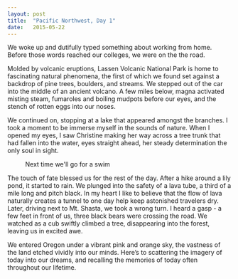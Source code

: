 ```yaml
---
layout: post
title:  "Pacific Northwest, Day 1" 
date:   2015-05-22
---
```

We woke up and dutifully typed something about working from home. Before those words reached our colleges, we were on the the road.

Molded by volcanic eruptions, Lassen Volcanic National Park is home to fascinating natural phenomena, the first of which we found set against a backdrop of pine trees, boulders, and streams. We stepped out of the car into the middle of an ancient volcano. A few miles below, magna activated misting steam, fumaroles and boiling mudpots before our eyes, and the stench of rotten eggs into our noses.

We continued on, stopping at a lake that appeared amongst the branches. I took a moment to be immerse myself in the sounds of nature. When I opened my eyes, I saw Christine making her way across a tree trunk that had fallen into the water, eyes straight ahead, her steady determination the only soul in sight. 

<figure>
	<img src="{{ '/assets/img/summit_lake.jpg' | prepend: site.baseurl }}" alt=""> 
	<figcaption>Next time we'll go for a swim</figcaption>
</figure>

The touch of fate blessed us for the rest of the day. After a hike around a lily pond, it started to rain. We plunged into the safety of a lava tube, a third of a mile long and pitch black. In my heart I like to believe that the flow of lava naturally creates a tunnel to one day help keep astonished travelers dry. Later, driving next to Mt. Shasta, we took a wrong turn. I heard a gasp - a few feet in front of us, three black bears were crossing the road. We watched as a cub swiftly climbed a tree, disappearing into the forest, leaving us in excited awe.

We entered Oregon under a vibrant pink and orange sky, the vastness of the land etched vividly into our minds. Here’s to scattering the imagery of today into our dreams, and recalling the memories of today often throughout our lifetime.